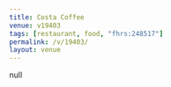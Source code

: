 ```yaml
---
title: Costa Coffee
venue: v19403
tags: [restaurant, food, "fhrs:248517"]
permalink: /v/19403/
layout: venue
---
```

null
